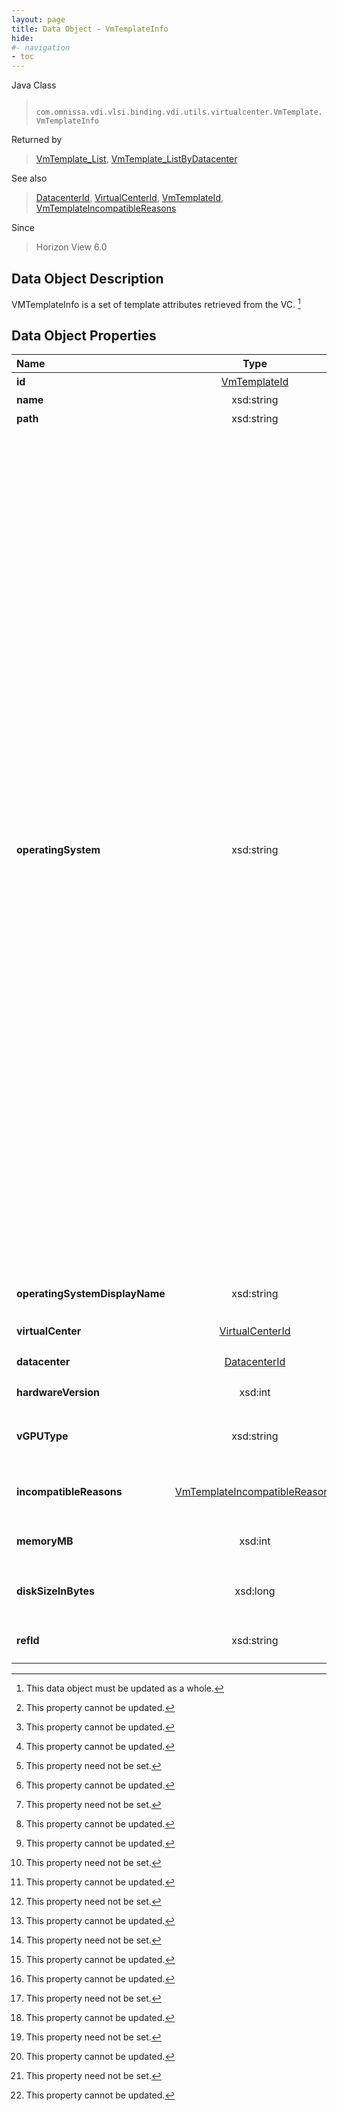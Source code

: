 ```yaml
---
layout: page
title: Data Object - VmTemplateInfo
hide:
#- navigation
- toc
---
```






Java Class
> ` com.omnissa.vdi.vlsi.binding.vdi.utils.virtualcenter.VmTemplate.VmTemplateInfo`

Returned by
> [VmTemplate_List](vdi.utils.virtualcenter.VmTemplate.md#list), [VmTemplate_ListByDatacenter](vdi.utils.virtualcenter.VmTemplate.md#listByDatacenter)

See also
> [DatacenterId](vdi.entity.DatacenterId.md), [VirtualCenterId](vdi.entity.VirtualCenterId.md), [VmTemplateId](vdi.entity.VmTemplateId.md), [VmTemplateIncompatibleReasons](vdi.utils.virtualcenter.VmTemplate.VmTemplateIncompatibleReasons.md)

Since
> Horizon View 6.0


## Data Object Description

VMTemplateInfo is a set of template attributes retrieved from the VC.
 [^167]



## Data Object Properties

 Name | Type | Description
:---|:---:|:---
**id**| [VmTemplateId](vdi.entity.VmTemplateId.md)|  VM template Id [^2]
**name**|  xsd:string|  VM template name [^2]
**path**|  xsd:string|  VM template path [^2]
**operatingSystem**|  xsd:string|  Operating system enumeration as known to View. [^1] [^2] <br>* This property will be one of:<br><table><tr><th>Value</th><th>Description</th></tr><tr><td>Unknown</td><td></td></tr><tr><td>Windows XP</td><td>Windows XP</td></tr><tr><td>Windows Vista</td><td>Windows Vista</td></tr><tr><td>Windows 7</td><td>Windows 7</td></tr><tr><td>Windows 8</td><td>Windows 8</td></tr><tr><td>Windows 10</td><td>Windows 10</td></tr><tr><td>Windows Server 2003</td><td>Windows Server 2003</td></tr><tr><td>Windows Server 2008</td><td>Windows Server 2008</td></tr><tr><td>Windows Server 2008R2</td><td>Windows Server 2008R2</td></tr><tr><td>Windows Server 2012</td><td>Windows Server 2012</td></tr><tr><td>Windows Server 2012R2</td><td>Windows Server 2012R2</td></tr><tr><td>Windows Server 10</td><td>null</td></tr><tr><td>Windows Server 2016</td><td>null</td></tr><tr><td>Windows Server 2016 or above</td><td>Windows Server 2016 or above</td></tr><tr><td>Linux (other)</td><td>Linux (other)</td></tr><tr><td>Linux Server (other)</td><td>Linux server (other)</td></tr><tr><td>Linux (Ubuntu)</td><td>Linux (Ubuntu)</td></tr><tr><td>Linux (Red Hat Enterprise Linux)</td><td>Linux (Red Hat Enterprise)</td></tr><tr><td>Linux (SUSE Linux Enterprise Server)</td><td>Linux (Suse)</td></tr><tr><td>Linux (CentOS)</td><td>Linux (CentOS)</td></tr></table>
**operatingSystemDisplayName**|  xsd:string|  Operating system display name from Virtual Center. [^1] [^2]
**virtualCenter**| [VirtualCenterId](vdi.entity.VirtualCenterId.md)|  VirtualCenter id for this template [^2]
**datacenter**| [DatacenterId](vdi.entity.DatacenterId.md)|  Datacenter id for this template [^1] [^2]
**hardwareVersion**|  xsd:int|  Template hardware version. [^1] [^2]
**vGPUType**|  xsd:string|  NVIDIA GRID vGPU type configured on this template, if any.  **_Since_** Horizon View 6.1 [^1] [^2]
**incompatibleReasons**| [VmTemplateIncompatibleReasons](vdi.utils.virtualcenter.VmTemplate.VmTemplateIncompatibleReasons.md)|  Reasons that may preclude this VmTemplate from being used in full clone desktop creation. [^2]
**memoryMB**|  xsd:int|  Memory size of the template, in MB.  **_Since_** Horizon 7.4 [^1] [^2]
**diskSizeInBytes**|  xsd:long|  Sum of capacities of all the virtual disks in the template, in bytes.  **_Since_** Horizon 7.4 [^1] [^2]
**refId**|  xsd:string|  Reference ID used for this vm template.  **_Since_** Horizon 8.1 [^1] [^2]


 


[^1]: This property need not be set.
[^2]: This property cannot be updated.
[^167]: This data object must be updated as a whole.